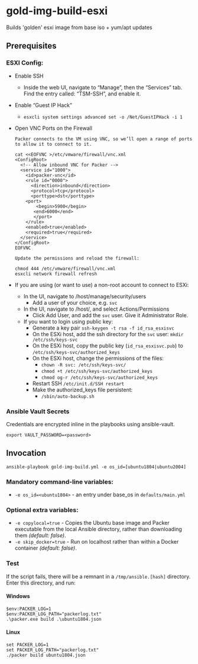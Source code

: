 # gold-img-build-esxi
Builds 'golden' esxi image from base iso + yum/apt updates 


## Prerequisites

### ESXI Config:
+ Enable SSH
  + Inside the web UI, navigate to “Manage”, then the “Services” tab. Find the entry called: “TSM-SSH”, and enable it.
+ Enable “Guest IP Hack”
  + `esxcli system settings advanced set -o /Net/GuestIPHack -i 1`
+ Open VNC Ports on the Firewall
    ```
    Packer connects to the VM using VNC, so we’ll open a range of ports to allow it to connect to it.
    
    cat <<EOFVNC >/etc/vmware/firewall/vnc.xml
    <ConfigRoot>
      <!-- Allow inbound VNC for Packer -->
      <service id="1000">
        <id>packer-vnc</id>
        <rule id="0000">
          <direction>inbound</direction>
          <protocol>tcp</protocol>
          <porttype>dst</porttype>
        <port>
            <begin>5900</begin>
           <end>6000</end>
           </port>
        </rule>
        <enabled>true</enabled>
        <required>true</required>
      </service>
    </ConfigRoot>
    EOFVNC
 
    Update the permissions and reload the firewall:
    
    chmod 444 /etc/vmware/firewall/vnc.xml
    esxcli network firewall refresh
    ```

+ If you are using (or want to use) a non-root account to connect to ESXi:
  + In the UI, navigate to /host/manage/security/users
    + Add a user of your choice, e.g. `svc`
  + In the UI, navigate to /host/, and select Actions/Permissions
    + Click Add User, and add the `svc` user.  Give it Administrator Role.
  + If you want to login using public key:
    + Generate a key pair `ssh-keygen -t rsa -f id_rsa_esxisvc`
    + On the ESXi host, add the ssh directory for the `svc` user: `mkdir /etc/ssh/keys-svc`
    + On the ESXi host, copy the public key (`id_rsa_esxisvc.pub`) to `/etc/ssh/keys-svc/authorized_keys`
    + On the ESXi host, change the permissions of the files: 
      + `chown -R svc: /etc/ssh/keys-svc/`
      + `chmod +t /etc/ssh/keys-svc/authorized_keys`
      + `chmod og-r /etc/ssh/keys-svc/authorized_keys`
    + Restart SSH `/etc/init.d/SSH restart`
    + Make the authorized_keys file persistent:
      + `/sbin/auto-backup.sh`


### Ansible Vault Secrets
Credentials are encrypted inline in the playbooks using ansible-vault.  
```
export VAULT_PASSWORD=<password>
```

## Invocation
```
ansible-playbook gold-img-build.yml -e os_id=[ubuntu1804|ubuntu2004]
```

### Mandatory command-line variables:
+ `-e os_id=<ubuntu1804>` - an entry under base_os in `defaults/main.yml`

### Optional extra variables:
+ `-e copylocal=true` - Copies the Ubuntu base image and Packer executable from the local Ansible directory, rather than downloading them _(default: false)_.  
+ `-e skip_docker=true` - Run on localhost rather than within a Docker container _(default: false)_.

### Test
If the script fails, there will be a remnant in a `/tmp/ansible.[hash]` directory.  Enter this directory, and run:

#### Windows
```
$env:PACKER_LOG=1
$env:PACKER_LOG_PATH="packerlog.txt"
.\packer.exe build .\ubuntu1804.json
```
#### Linux
```
set PACKER_LOG=1
set PACKER_LOG_PATH="packerlog.txt"
./packer build ubuntu1804.json
```
